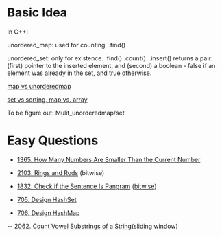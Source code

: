 # __Basic Idea__
In C++: 

unordered_map: used for counting.   .find()

unordered_set: only for existence.   .find() .count().  .insert() returns a pair: (first) pointer to the inserted element, and (second) a boolean - false if an element was already in the set, and true otherwise.

[map vs unorderedmap](https://www.geeksforgeeks.org/map-vs-unordered_map-c/)

[set vs sorting, map vs. array](https://leetcode.com/problems/keep-multiplying-found-values-by-two/discuss/1730223/Easy-C%2B%2B-or-Hash-or-3-Lines-or-O(N))



To be figure out: Mulit_unorderedmap/set

# __Easy Questions__ 

- [1365. How Many Numbers Are Smaller Than the Current Number](https://leetcode.com/problems/how-many-numbers-are-smaller-than-the-current-number/)

- [2103. Rings and Rods](https://leetcode.com/problems/rings-and-rods/)  (bitwise)

- [1832. Check if the Sentence Is Pangram](https://leetcode.com/problems/check-if-the-sentence-is-pangram/) ([bitwise](https://leetcode.com/problems/check-if-the-sentence-is-pangram/discuss/1164135/Simple-solution-no-setmap/))

- [705. Design HashSet](https://leetcode.com/problems/design-hashset/discuss/773006/C%2B%2B-3-Approaches)

- [706. Design HashMap](https://leetcode.com/problems/design-hashmap/)

-- [2062. Count Vowel Substrings of a String](https://leetcode.com/problems/count-vowel-substrings-of-a-string/)(sliding window)
